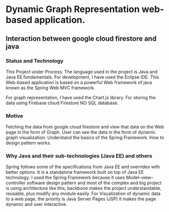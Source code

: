   # Dynamic Graph Representation web-based application. 
  
  ## Interaction between google cloud firestore and java   
      
  ### Status and Technology
      
  This Project under Process. The language used in the project is Java and Java EE fundamentals. For development, I have used the Eclipse IDE. 
  This Web-based application is based on a powerful Web framework of java known as the Spring Web MVC framework.
     
  For graph representation, I have used the Chart.js library. 
  For storing the data using Firebase cloud Firestore NO SQL database. 
     
     
   ### Motive
      
   Fetching the data from google cloud firestore and view that data on the Web page in the form of Graph.
   User can see the data in the form of dynamic graph visualization. 
   Understand the basics of the Spring Framework. How to design pattern works. 
      

   ### Why Java and their sub-technologies (Java EE) and others 
      
   Spring follows some of the specifications from Java EE and overrides with better options. It is a standalone framework built on top of Java EE technology.
   I used the Spring Framework because it uses Model–view–controller software design pattern and most of the complex and big project is using architecture like this, backbone 	      makes the project understandable, reusable, plus modify any module easily. 
   For Visualization of dynamic data to a web page, the priority is Java Server Pages (JSP) it makes the page dynamic and user interactive.   
      
      
      
       
      
      
      
      
